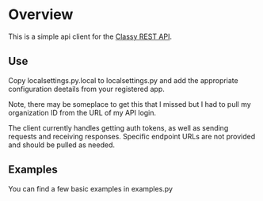 # Overview
This is a simple api client for the [Classy REST API](https://www.classy.org/classy-api/).

## Use
Copy localsettings.py.local to localsettings.py and add the appropriate
configuration deetails from your registered app.

Note, there may be someplace to get this that I missed but I had to pull
my organization ID from the URL of my API login.

The client currently handles getting auth tokens, as well as sending requests
and receiving responses.  Specific endpoint URLs are not provided and 
should be pulled as needed.

## Examples

You can find a few basic examples in examples.py